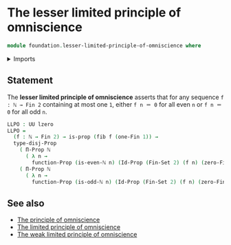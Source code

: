 # The lesser limited principle of omniscience

```agda
module foundation.lesser-limited-principle-of-omniscience where
```

<details><summary>Imports</summary>

```agda
open import elementary-number-theory.natural-numbers
open import elementary-number-theory.parity-natural-numbers

open import foundation.disjunction

open import foundation-core.fibers-of-maps
open import foundation-core.propositions
open import foundation-core.sets
open import foundation-core.universe-levels

open import univalent-combinatorics.standard-finite-types
```

</details>

## Statement

The **lesser limited principle of omniscience** asserts that for any sequence
`f : ℕ → Fin 2` containing at most one `1`, either `f n ＝ 0` for all even `n`
or `f n ＝ 0` for all odd `n`.

```agda
LLPO : UU lzero
LLPO =
  (f : ℕ → Fin 2) → is-prop (fib f (one-Fin 1)) →
  type-disj-Prop
    ( Π-Prop ℕ
      ( λ n →
        function-Prop (is-even-ℕ n) (Id-Prop (Fin-Set 2) (f n) (zero-Fin 1))))
    ( Π-Prop ℕ
      ( λ n →
        function-Prop (is-odd-ℕ n) (Id-Prop (Fin-Set 2) (f n) (zero-Fin 1))))
```

## See also

- [The principle of omniscience](foundation.principle-of-omniscience.md)
- [The limited principle of omniscience](foundation.limited-principle-of-omniscience.md)
- [The weak limited principle of omniscience](foundation.weak-limited-principle-of-omniscience.md)
